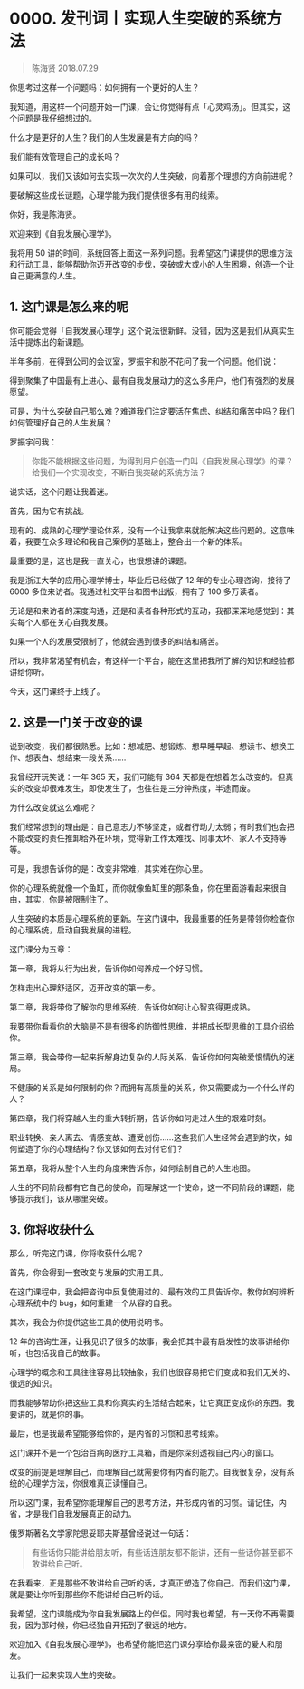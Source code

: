 # 0000. 发刊词丨实现人生突破的系统方法

> 陈海贤
2018.07.29

你思考过这样一个问题吗：如何拥有一个更好的人生？

我知道，用这样一个问题开始一门课，会让你觉得有点「心灵鸡汤」。但其实，这个问题是我仔细想过的。

什么才是更好的人生？我们的人生发展是有方向的吗？

我们能有效管理自己的成长吗？

如果可以，我们又该如何去实现一次次的人生突破，向着那个理想的方向前进呢？

要破解这些成长谜题，心理学能为我们提供很多有用的线索。

你好，我是陈海贤。

欢迎来到《自我发展心理学》。

我将用 50 讲的时间，系统回答上面这一系列问题。我希望这门课提供的思维方法和行动工具，能够帮助你迈开改变的步伐，突破或大或小的人生困境，创造一个让自己更满意的人生。

## 1. 这门课是怎么来的呢

你可能会觉得「自我发展心理学」这个说法很新鲜。没错，因为这是我们从真实生活中提炼出的新课题。

半年多前，在得到公司的会议室，罗振宇和脱不花问了我一个问题。他们说：

得到聚集了中国最有上进心、最有自我发展动力的这么多用户，他们有强烈的发展愿望。

可是，为什么突破自己那么难？难道我们注定要活在焦虑、纠结和痛苦中吗？我们如何管理好自己的人生发展？

罗振宇问我：

> 你能不能根据这些问题，为得到用户创造一门叫《自我发展心理学》的课？给我们一个实现改变，不断自我突破的系统方法？

说实话，这个问题让我着迷。

首先，因为它有挑战。

现有的、成熟的心理学理论体系，没有一个让我拿来就能解决这些问题的。这意味着，我要在众多理论和我自己案例的基础上，整合出一个新的体系。

最重要的是，这也是我一直关心，也很想讲的课题。

我是浙江大学的应用心理学博士，毕业后已经做了 12 年的专业心理咨询，接待了 6000 多位来访者。我通过社交平台和图书出版，拥有了 100 多万读者。

无论是和来访者的深度沟通，还是和读者各种形式的互动，我都深深地感觉到：其实每个人都在关心自我发展。

如果一个人的发展受限制了，他就会遇到很多的纠结和痛苦。

所以，我非常渴望有机会，有这样一个平台，能在这里把我所了解的知识和经验都讲给你听。

今天，这门课终于上线了。

## 2. 这是一门关于改变的课

说到改变，我们都很熟悉。比如：想减肥、想锻炼、想早睡早起、想读书、想换工作、想表白、想结束一段关系……

我曾经开玩笑说：一年 365 天，我们可能有 364 天都是在想着怎么改变的。但真实的改变却很难发生，即使发生了，也往往是三分钟热度，半途而废。

为什么改变就这么难呢？

我们经常想到的理由是：自己意志力不够坚定，或者行动力太弱；有时我们也会把不能改变的责任推卸给外在环境，觉得新工作太难找、同事太坏、家人不支持等等。

可是，我想告诉你的是：改变非常难，其实难在你心里。

你的心理系统就像一个鱼缸，而你就像鱼缸里的那条鱼，你在里面游看起来很自由，其实，你是被限制住了。

人生突破的本质是心理系统的更新。在这门课中，我最重要的任务是带领你检查你的心理系统，启动自我发展的进程。

这门课分为五章：

第一章，我将从行为出发，告诉你如何养成一个好习惯。

怎样走出心理舒适区，迈开改变的第一步。

第二章，我将带你了解你的思维系统，告诉你如何让心智变得更成熟。

我要带你看看你的大脑是不是有很多的防御性思维，并把成长型思维的工具介绍给你。

第三章，我会带你一起来拆解身边复杂的人际关系，告诉你如何突破爱恨情仇的迷局。

不健康的关系是如何限制的你？而拥有高质量的关系，你又需要成为一个什么样的人？

第四章，我们将穿越人生的重大转折期，告诉你如何走过人生的艰难时刻。

职业转换、亲人离去、情感变故、遭受创伤……这些我们人生经常会遇到的坎，如何塑造了你的心理结构？你又该如何去对付它们？

第五章，我将从整个人生的角度来告诉你，如何绘制自己的人生地图。

人生的不同阶段都有它自己的使命，而理解这一个使命，这一不同阶段的课题，能够提示我们，该从哪里突破。

## 3. 你将收获什么
那么，听完这门课，你将收获什么呢？

首先，你会得到一套改变与发展的实用工具。

在这门课程中，我会把咨询中反复使用过的、最有效的工具告诉你。教你如何辨析心理系统中的 bug，如何重建一个从容的自我。

其次，我会为你提供这些工具的使用说明书。

12 年的咨询生涯，让我见识了很多的故事，我会把其中最有启发性的故事讲给你听，也包括我自己的故事。

心理学的概念和工具往往容易比较抽象，我们也很容易把它们变成和我们无关的、很远的知识。

而我能够帮助你把这些工具和你真实的生活结合起来，让它真正变成你的东西。我要讲的，就是你的事。

最后，也是我最希望能够给你的，是内省的习惯和思考线索。

这门课并不是一个包治百病的医疗工具箱，而是你深刻透视自己内心的窗口。

改变的前提是理解自己，而理解自己就需要你有内省的能力。自我很复杂，没有系统的心理学方法，你很难真正读懂自己。

所以这门课，我希望你能理解自己的思考方法，并形成内省的习惯。请记住，内省，才是我们自我发展真正的动力。

俄罗斯著名文学家陀思妥耶夫斯基曾经说过一句话：

> 有些话你只能讲给朋友听，有些话连朋友都不能讲，还有一些话你甚至都不敢讲给自己听。

在我看来，正是那些不敢讲给自己听的话，才真正塑造了你自己。而我们这门课，就是要让你听到那些你不能讲给自己听的话。

我希望，这门课能成为你自我发展路上的伴侣。同时我也希望，有一天你不再需要我，因为那时候，你已经独自开拓到了很远的地方。

欢迎加入《自我发展心理学》，也希望你能把这门课分享给你最亲密的爱人和朋友。

让我们一起来实现人生的突破。

